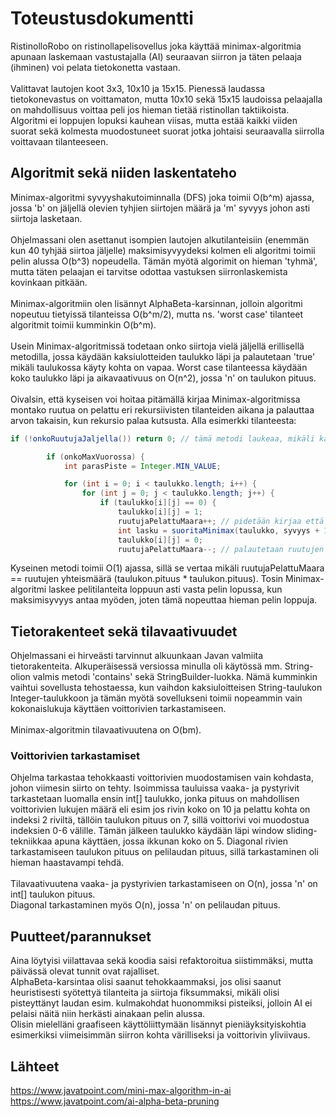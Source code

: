 # Toteustusdokumentti

RistinolloRobo on ristinollapelisovellus joka käyttää minimax-algoritmia apunaan laskemaan vastustajalla (AI) seuraavan siirron ja täten pelaaja (ihminen) voi pelata tietokonetta vastaan.
</br>
</br>
Valittavat lautojen koot 3x3, 10x10 ja 15x15. Pienessä laudassa tietokonevastus on voittamaton, mutta 10x10 sekä 15x15 laudoissa pelaajalla on mahdollisuus voittaa peli jos hieman tietää ristinollan taktiikoista. Algoritmi ei loppujen lopuksi kauhean viisas, mutta estää kaikki viiden suorat sekä kolmesta muodostuneet suorat jotka johtaisi seuraavalla siirrolla voittavaan tilanteeseen.

## Algoritmit sekä niiden laskentateho
Minimax-algoritmi syvyyshakutoiminnalla (DFS) joka toimii O(b^m) ajassa, jossa 'b' on jäljellä olevien tyhjien siirtojen määrä ja 'm' syvyys johon asti siirtoja lasketaan. 
</br>
</br>
Ohjelmassani olen asettanut isompien lautojen alkutilanteisiin (enemmän kun 40 tyhjää siirtoa jäljelle) maksimisyvyydeksi kolmen eli algoritmi toimii pelin alussa O(b^3) nopeudella. Tämän myötä algorimit on hieman 'tyhmä', mutta täten pelaajan ei tarvitse odottaa vastuksen siirronlaskemista kovinkaan pitkään. 
</br>
</br>
Minimax-algoritmiin olen lisännyt AlphaBeta-karsinnan, jolloin algoritmi nopeutuu tietyissä tilanteissa O(b^m/2), mutta ns. 'worst case' tilanteet algoritmit toimii kumminkin O(b^m).
</br>
</br>
Usein Minimax-algoritmissä todetaan onko siirtoja vielä jäljellä erillisellä metodilla, jossa käydään kaksiulotteiden taulukko läpi ja palautetaan 'true' mikäli taulukossa käyty kohta on vapaa. Worst case tilanteessa käydään koko taulukko läpi ja aikavaativuus on O(n^2), jossa 'n' on taulukon pituus. 
</br>
</br>
Oivalsin, että kyseisen voi hoitaa pitämällä kirjaa Minimax-algoritmissa montako ruutua on pelattu eri rekursiivisten tilanteiden aikana ja palauttaa arvon takaisin, kun rekursio palaa kutsusta. Alla esimerkki tilanteesta:
```java
if (!onkoRuutujaJaljella()) return 0; // tämä metodi laukeaa, mikäli kaikki ruudut pelattu

        if (onkoMaxVuorossa) { 
            int parasPiste = Integer.MIN_VALUE; 

            for (int i = 0; i < taulukko.length; i++) { 
                for (int j = 0; j < taulukko.length; j++) { 
                    if (taulukko[i][j] == 0) { 
                        taulukko[i][j] = 1; 
                        ruutujaPelattuMaara++; // pidetään kirjaa että montako ruutua pelattu
                        int lasku = suoritaMinimax(taulukko, syvyys + 1, alpha, beta, !onkoMaxVuorossa, i, j);
                        taulukko[i][j] = 0; 
                        ruutujaPelattuMaara--; // palautetaan ruutujen käyttöastetta  
```
Kyseinen metodi toimii O(1) ajassa, sillä se vertaa mikäli ruutujaPelattuMaara == ruutujen yhteismäärä (taulukon.pituus * taulukon.pituus). Tosin Minimax-algoritmi laskee pelitilanteita loppuun asti vasta pelin lopussa, kun maksimisyvyys antaa myöden, joten tämä nopeuttaa hieman pelin loppuja.
## Tietorakenteet sekä tilavaativuudet
Ohjelmassani ei hirveästi tarvinnut alkuunkaan Javan valmiita tietorakenteita. Alkuperäisessä versiossa minulla oli käytössä mm. String-olion valmis metodi 'contains' sekä StringBuilder-luokka. Nämä kumminkin vaihtui sovellusta tehostaessa, kun vaihdon kaksiuloitteisen String-taulukon Integer-taulukkoon ja tämän myötä sovellukseni toimii nopeammin vain kokonaislukuja käyttäen voittorivien tarkastamiseen. 
</br>
</br>
Minimax-algoritmin tilavaativuutena on O(bm).
### Voittorivien tarkastamiset
Ohjelma tarkastaa tehokkaasti voittorivien muodostamisen vain kohdasta, johon viimesin siirto on tehty. Isoimmissa tauluissa vaaka- ja pystyrivit tarkastetaan luomalla ensin int[] taulukko, jonka pituus on mahdollisen voittorivien lukujen määrä eli esim jos rivin koko on 10 ja pelattu kohta on indeksi 2 riviltä, tällöin taulukon pituus on 7, sillä voittorivi voi muodostua indeksien 0-6 välille. Tämän jälkeen taulukko käydään läpi window sliding-tekniikkaa apuna käyttäen, jossa ikkunan koko on 5. 
Diagonal rivien tarkastamiseen taulukon pituus on pelilaudan pituus, sillä tarkastaminen oli hieman haastavampi tehdä.
</br>
</br>
Tilavaativuutena vaaka- ja pystyrivien tarkastamiseen on O(n), jossa 'n' on int[] taulukon pituus.
</br>
Diagonal tarkastaminen myös O(n), jossa 'n' on pelilaudan pituus.

## Puutteet/parannukset
Aina löytyisi viilattavaa sekä koodia saisi refaktoroitua siistimmäksi, mutta päivässä olevat tunnit ovat rajalliset. </br>
AlphaBeta-karsintaa olisi saanut tehokkaammaksi, jos olisi saanut heuristisesti syötettyä tilanteita ja siirtoja fiksummaksi, mikäli olisi pisteyttänyt laudan esim. kulmakohdat huonommiksi pisteiksi, jolloin AI ei pelaisi näitä niin herkästi ainakaan pelin alussa.</br>
Olisin mielelläni graafiseen käyttöliittymään lisännyt pieniäyksityiskohtia esimerkiksi viimeisimmän siirron kohta värilliseksi ja voittorivin yliviivaus.

## Lähteet
https://www.javatpoint.com/mini-max-algorithm-in-ai </br>
https://www.javatpoint.com/ai-alpha-beta-pruning